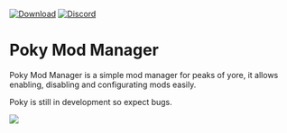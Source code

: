 [![Download](https://img.shields.io/badge/-Download-blue.svg)](https://github.com/KinexDev/Poky-Mod-Manager/releases)
[![Discord](https://img.shields.io/badge/-Discord-yellow.svg)](https://discord.gg/NM7kQXZH)

# Poky Mod Manager
Poky Mod Manager is a simple mod manager for peaks of yore, it allows enabling, disabling and configurating mods easily.

Poky is still in development so expect bugs.


![](https://github.com/KinexDev/Poky-Mod-Manager/blob/main/POKManager.gif)
